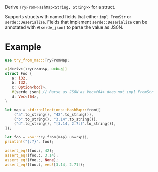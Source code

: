 Derive `TryFrom<HashMap<String, String>>` for a struct.

Supports structs with named fields that either `impl FromStr` or `serde::Deserialize`.
Fields that implement `serde::Deserialize` can be annotated with `#[serde_json]` to parse the value as JSON.

# Example

```rust
use try_from_map::TryFromMap;

#[derive(TryFromMap, Debug)]
struct Foo {
   a: i32,
   b: f32,
   c: Option<bool>,
   #[serde_json] // Parse as JSON as Vec<f64> does not impl FromStr
   d: Vec<f64>,
}

let map = std::collections::HashMap::from([
    ("a".to_string(), "42".to_string()),
    ("b".to_string(), "3.14".to_string()),
    ("d".to_string(), "[3.14, 2.71]".to_string()),
]);

let foo = Foo::try_from(map).unwrap();
println!("{:?}", foo);

assert_eq!(foo.a, 42);
assert_eq!(foo.b, 3.14);
assert_eq!(foo.c, None);
assert_eq!(foo.d, vec![3.14, 2.71]);
```